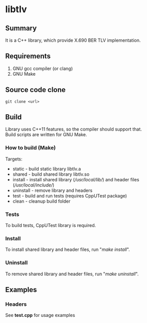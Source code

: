 # libtlv

## Summary
It is a C++ library, which provide X.690 BER TLV implementation.

## Requirements
1. GNU gcc compiler (or clang)
2. GNU Make

## Source code clone
```
git clone <url>
```

## Build
Library uses C++11 features, so the compiler should support that.<br>
Build scripts are written for GNU Make.
### How to build (Make)
Targets:
* static - build static library libtlv.a
* shared - build shared library libtlv.so
* install - install shared library (_/usr/local/lib/_) and header files (_/usr/local/include/_)
* uninstall - remove library and headers
* test - build and run tests (requires CppUTest package)
* clean - cleanup build folder

### Tests
To build tests, CppUTest library is required.

### Install
To install shared library and header files, run "_make install_".

### Uninstall
To remove shared library and header files, run "_make uninstall_".

## Examples
### Headers
See **test.cpp** for usage examples
